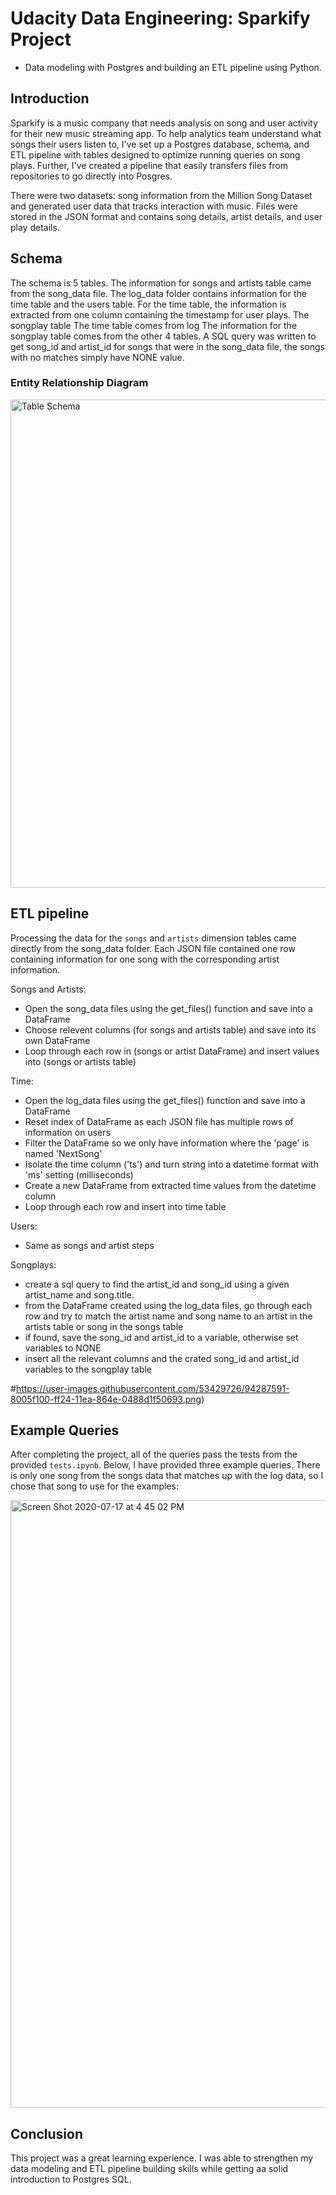 # Udacity Data Engineering: Sparkify Project

- Data modeling with Postgres and building an ETL pipeline using Python. 


## Introduction

Sparkify is a music company that needs analysis on song and user activity for their new music streaming app. To help analytics team understand what songs their users listen to, I've set up a Postgres database, schema, and ETL pipeline with tables designed to optimize running queries on song plays. Further, I've created a pipeline that easily transfers files from repositories to go directly into Posgres.

There were two datasets: song information from the Million Song Dataset and generated user data that tracks interaction with music. Files were stored in the JSON format and contains song details, artist details, and user play details.


## Schema
The schema is 5 tables. The information for songs and artists table came from the 
song_data file. The log_data folder contains information for the time table and the users table. For the time table, the information is extracted from one column containing the timestamp for user plays. The songplay table 
The time table comes from log The information for the songplay table comes from the other 4 tables. A SQL query was written to get song_id and artist_id for songs that were in the song_data file, the songs with no matches simply have NONE value. 

### Entity Relationship Diagram

<img width="781" alt="Table Schema" src="https://user-images.githubusercontent.com/53429726/94280085-fd2c6880-ff1a-11ea-86e8-8e62dbc5ea1b.png">



## ETL pipeline

Processing the data for the `songs` and `artists` dimension tables came directly from the song_data folder. Each JSON file contained one row containing information for one song with the corresponding artist information. 

Songs and Artists:
- Open the song_data files using the get_files() function and save into a DataFrame
- Choose relevent columns (for songs and artists table) and save into its own DataFrame
- Loop through each row in (songs or artist DataFrame) and insert values into (songs or artists table)

Time:
- Open the log_data files using the get_files() function and save into a DataFrame
- Reset index of DataFrame as each JSON file has multiple rows of information on users
- Filter the DataFrame so we only have information where the 'page' is named 'NextSong'
- Isolate the time column ('ts') and turn string into a datetime format with 'ms' setting (milliseconds)
- Create a new DataFrame from extracted time values from the datetime column
- Loop through each row and insert into time table

Users:
- Same as songs and artist steps

Songplays:
- create a sql query to find the artist_id and song_id using a given artist_name and song.title.
- from the DataFrame created using the log_data files, go through each row and try to match the artist name and song name to an artist in the artists table or song in the songs table
- if found, save the song_id and artist_id to a variable, otherwise set variables to NONE
- insert all the relevant columns and the crated song_id and artist_id variables to the songplay table


#https://user-images.githubusercontent.com/53429726/94287591-8005f100-ff24-11ea-864e-0488d1f50693.png)

## Example Queries
After completing the project, all of the queries pass the tests from the provided `tests.ipynb`. Below, I have provided three example queries. There is only one song from the songs data that matches up with the log data, so I chose that song to use for the examples:

<img width="972" alt="Screen Shot 2020-07-17 at 4 45 02 PM" src="https://user-images.githubusercontent.com/53429726/94287591-8005f100-ff24-11ea-864e-0488d1f50693.png)">


## Conclusion
This project was a great learning experience. I was able to strengthen my data modeling and ETL pipeline building skills while getting aa solid introduction to Postgres SQL. 